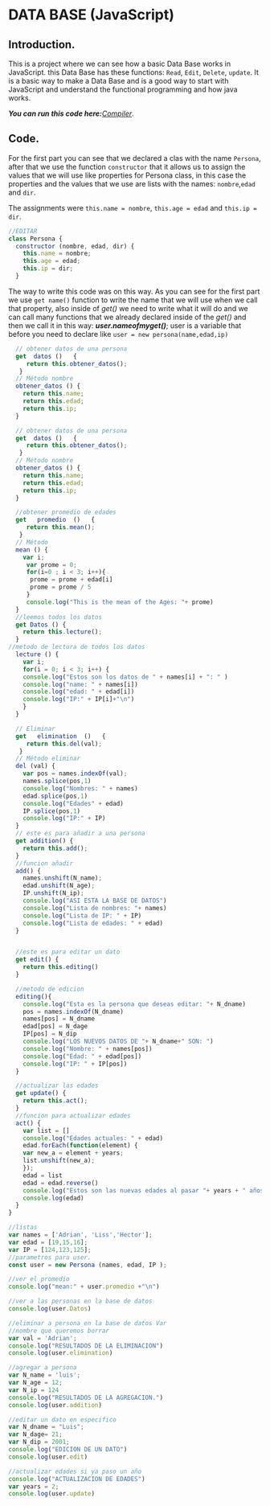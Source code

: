 # DATA BASE (JavaScript)
## Introduction.
This is a project where we can see how a basic Data Base works in JavaScript. this Data Base has these functions: `Read`, `Edit`, `Delete`, `update`. It is a basic way to make a Data Base and is a good way to start with JavaScript and understand the functional programming and how java works.

_**You can run this code here:**_[_Compiler_](https://playcode.io/466577?tabs=script_DataBase.js,preview,console).

## Code.
For the first part you can see that we declared a clas with the name `Persona`, after that we use the function `constructor` that it allows us to assign the values that we will use like properties for Persona class, in this case the properties and the values that we use are lists with the names: `nombre`,`edad` and `dir`. 

The assignments were `this.name = nombre`, `this.age = edad` and `this.ip = dir`.
````JavaScript
//EDITAR
class Persona {
  constructor (nombre, edad, dir) {
    this.name = nombre;
    this.age = edad;
    this.ip = dir;
  }
````
The way to write this code was on this way. As you can see for the first part we use `get name()` function to write the name that we will use when we call that property, also inside of _get()_ we need to write what it will do and we can call many functions that we already declared inside of the _get()_ and then we call it in this way: _**user.nameofmyget()**_; user is a variable that before you need to declare like `user = new persona(name,edad,ip)`
````JavaScript
  // obtener datos de una persona
  get  datos ()   {
     return this.obtener_datos();
   }
  // Método nombre
  obtener_datos () {
    return this.name;
    return this.edad;
    return this.ip;
  }
````



````JavaScript
  // obtener datos de una persona
  get  datos ()   {
     return this.obtener_datos();
   }
  // Método nombre
  obtener_datos () {
    return this.name;
    return this.edad;
    return this.ip;
  }

  //obtener promedio de edades
  get   promedio  ()   {
     return this.mean();
   }
  // Método
  mean () {
    var i;
     var prome = 0;
     for(i=0 ; i < 3; i++){
      prome = prome + edad[i]
      prome = prome / 5
     }
     console.log("This is the mean of the Ages: "+ prome)
  }
  //leemos todos los datos
  get Datos () {
    return this.lecture();
  }
//metodo de lectura de todos los datos
  lecture () {
    var i;
    for(i = 0; i < 3; i++) {
    console.log("Estos son los datos de " + names[i] + ": " )
    console.log("name: " + names[i])
    console.log("edad: " + edad[i])
    console.log("IP:" + IP[i]+"\n")
    }
  }

  // Eliminar
  get   elimination  ()   {
     return this.del(val);
   }
  // Método eliminar
  del (val) {
    var pos = names.indexOf(val);
    names.splice(pos,1)
    console.log("Nombres: " + names)
    edad.splice(pos,1)
    console.log("Edades" + edad)
    IP.splice(pos,1)
    console.log("IP:" + IP)
  }
  // este es para añadir a una persona
  get addition() {
    return this.add();
  }
  //funcion añadir
  add() {
    names.unshift(N_name);
    edad.unshift(N_age);
    IP.unshift(N_ip);
    console.log("ASI ESTA LA BASE DE DATOS")
    console.log("Lista de nombres: "+ names)
    console.log("Lista de IP: " + IP)
    console.log("Lista de edades: " + edad)
  }


  //este es para editar un dato
  get edit() {
    return this.editing()
  }

  //metodo de edicion
  editing(){
    console.log("Esta es la persona que deseas editar: "+ N_dname)
    pos = names.indexOf(N_dname)
    names[pos] = N_dname
    edad[pos] = N_dage
    IP[pos] = N_dip
    console.log("LOS NUEVOS DATOS DE "+ N_dname+" SON: ")
    console.log("Nombre: " + names[pos])
    console.log("Edad: " + edad[pos])
    console.log("IP: " + IP[pos])
  }

  //actualizar las edades
  get update() {
    return this.act();
  }
  //funcion para actualizar edades
  act() {
    var list = []
    console.log("Edades actuales: " + edad)
    edad.forEach(function(element) {
    var new_a = element + years;
    list.unshift(new_a);
    });
    edad = list
    edad = edad.reverse()
    console.log("Estos son las nuevas edades al pasar "+ years + " años: ")
    console.log(edad)
  } 
}

//listas
var names = ['Adrian', 'Liss','Hector'];
var edad = [19,15,16];
var IP = [124,123,125];
//parametros para user.
const user = new Persona (names, edad, IP );

//ver el promedio
console.log("mean:" + user.promedio +"\n")

//ver a las personas en la base de datos
console.log(user.Datos)

//eliminar a persona en la base de datos Var
//nombre que queremos borrar
var val = 'Adrian'; 
console.log("RESULTADOS DE LA ELIMINACION")
console.log(user.elimination)

//agregar a persona
var N_name = 'luis';
var N_age = 12;
var N_ip = 124
console.log("RESULTADOS DE LA AGREGACION.")
console.log(user.addition)

//editar un dato en especifico
var N_dname = "Luis";
var N_dage= 21;
var N_dip = 2001;
console.log("EDICION DE UN DATO")
console.log(user.edit)

//actualizar edades si ya paso un año
console.log("ACTUALIZACION DE EDADES")
var years = 2;
console.log(user.update)
````
